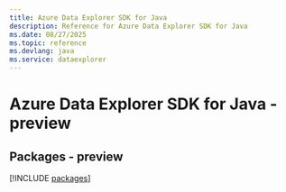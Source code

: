 ```yaml
---
title: Azure Data Explorer SDK for Java
description: Reference for Azure Data Explorer SDK for Java
ms.date: 08/27/2025
ms.topic: reference
ms.devlang: java
ms.service: dataexplorer
---
```

# Azure Data Explorer SDK for Java - preview
## Packages - preview
[!INCLUDE [packages](data-explorer-index.md)]